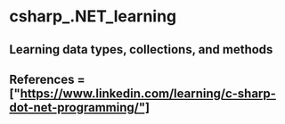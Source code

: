 # csharp_.NET_learning


## Learning data types, collections, and methods

## References = ["https://www.linkedin.com/learning/c-sharp-dot-net-programming/"]